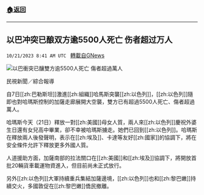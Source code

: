 ###  [:house:返回](README.md)
---


## 以巴冲突已酿双方逾5500人死亡 伤者超过万人
`10/21/2023 8:41 AM UTC ` [轉載自GNews](https://gnews.org/articles/1864519)

![以巴衝突已釀雙方逾5500人死亡 傷者超過萬人](https://cdn.ftvnews.com.tw/manasystem/FileData/News/7964d155-9ee3-4732-abf1-5e4396aaa87f.jpg "以巴衝突已釀雙方逾5500人死亡 傷者超過萬人")

民視新聞／綜合報導

自7日[[zh:巴勒斯坦]]激進[[zh:組織]]哈馬斯突襲[[zh:以色列]]，[[zh:以色列]]隨即也對哈瑪斯控制的加薩走廊展開大空襲，雙方已有超過5500人死亡、傷者超過萬人。

哈瑪斯今天（21日）釋放一對[[zh:美國]]母女人質，兩人來[[zh:以色列]]慶祝外婆生日還有女兒高中畢業，卻不幸被哈瑪斯擄走。她們已回到[[zh:以色列]]。哈瑪斯在釋放兩人後發聲明，表示在[[zh:埃及]]、卡達等友好[[zh:國家]]的協調下，將在安全條件允許下釋放更多外國人質。

人道援助方面，加薩南部的拉法關口在[[zh:美國]]和[[zh:埃及]]協調下，將開放首批20輛貨車載運物資進入，但目前尚未正式放行。

另外[[zh:以色列]]大軍持續重兵集結加薩邊境，[[zh:以色列]]也和[[zh:黎巴嫩]]持續交火，多國敦促在[[zh:黎巴嫩]]僑民撤離。
